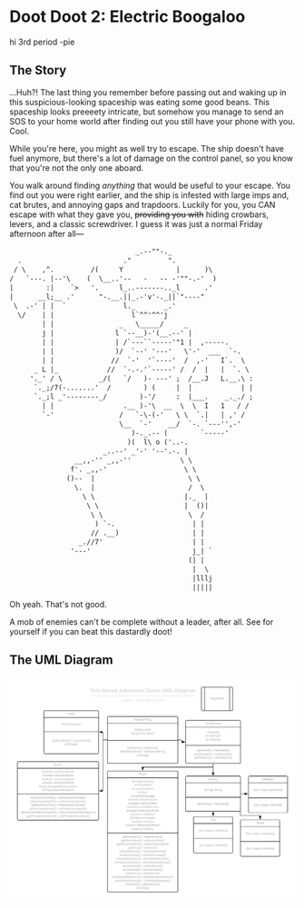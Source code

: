 # Doot Doot 2: Electric Boogaloo

hi 3rd period -pie

## The Story
...Huh?! The last thing you remember before passing out and waking up in this suspicious-looking spaceship was eating some good beans. This spaceship looks preeeety intricate, but somehow you manage to send an SOS to your home world after finding out you still have your phone with you. Cool.

While you're here, you might as well try to escape. The ship doesn't have fuel anymore, but there's a lot of damage on the control panel, so you know that you're not the only one aboard.

You walk around finding *anything* that would be useful to your escape. You find out you were right earlier, and the ship is infested with large imps and, cat brutes, and annoying gaps and trapdoors. Luckily for you, you CAN escape with what they gave you, ~~providing you with~~ hiding crowbars, levers, and a classic screwdriver. I guess it was just a normal Friday afternoon after all—

```
                               _.--""-._
  .                         ."         ".
 / \    ,^.         /(     Y             |      )\
/   `---. |--'\    (  \__..'--   -   -- -'""-.-'  )
|        :|    `>   '.     l_..-------.._l      .'
|      __l;__ .'      "-.__.||_.-'v'-._||`"----"
 \  .-' | |  `              l._       _.'
  \/    | |                   l`^^'^^'j
        | |                _   \_____/     _
        j |               l `--__)-'(__.--' |
        | |               | /`---``-----'"1 |  ,-----.
        | |               )/  `--' '---'   \'-'  ___  `-.
        | |              //  `-'  '`----'  /  ,-'   I`.  \
      _ L |_            //  `-.-.'`-----' /  /  |   |  `. \
     '._' / \         _/(   `/   )- ---' ;  /__.J   L.__.\ :
      `._;/7(-.......'  /        ) (     |  |            | |
      `._;l _'--------_/        )-'/     :  |___.    _._./ ;
        | |                 .__ )-'\  __  \  \  I   1   / /
        `-'                /   `-\-(-'   \ \  `.|   | ,' /
                           \__  `-'    __/  `-. `---'',-'
                              )-._.-- (        `-----'
                             )(  l\ o ('..-.
                       _..--' _'-' '--'.-. |
                __,,-'' _,,-''            \ \
               f'. _,,-'                   \ \
              ()--  |                       \ \
                \.  |                       /  \
                  \ \                      |._  |
                   \ \                     |  ()|
                    \ \                     \  /
                     ) `-.                   | |
                    // .__)                  | |
                 _.//7'                      | |
               '---'                         j_| `
                                            (| |
                                             |  \
                                             |lllj
                                             ||||| 
```

Oh yeah. That's not good. 

A mob of enemies can't be complete without a leader, after all. See for yourself if you can beat this dastardly doot!

## The UML Diagram
![Project UML Diagram](uml-diagram.png)
